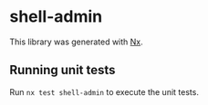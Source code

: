 # shell-admin

This library was generated with [Nx](https://nx.dev).

## Running unit tests

Run `nx test shell-admin` to execute the unit tests.
